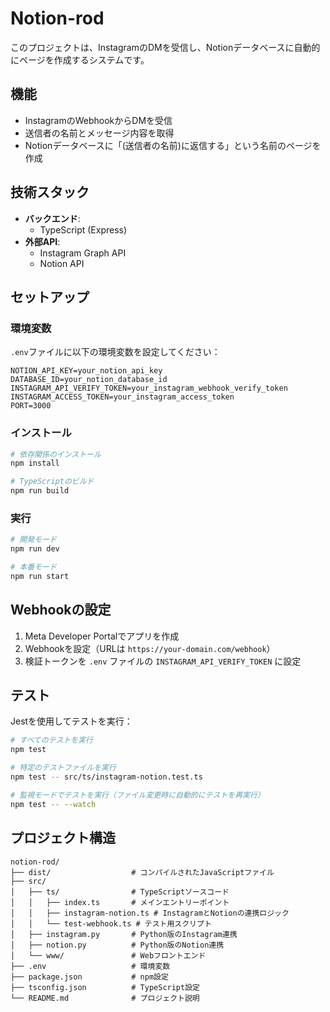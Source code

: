 # Notion-rod

このプロジェクトは、InstagramのDMを受信し、Notionデータベースに自動的にページを作成するシステムです。

## 機能

- InstagramのWebhookからDMを受信
- 送信者の名前とメッセージ内容を取得
- Notionデータベースに「(送信者の名前)に返信する」という名前のページを作成

## 技術スタック

- **バックエンド**: 
  - TypeScript (Express)
- **外部API**: 
  - Instagram Graph API
  - Notion API

## セットアップ

### 環境変数

`.env`ファイルに以下の環境変数を設定してください：

```
NOTION_API_KEY=your_notion_api_key
DATABASE_ID=your_notion_database_id
INSTAGRAM_API_VERIFY_TOKEN=your_instagram_webhook_verify_token
INSTAGRAM_ACCESS_TOKEN=your_instagram_access_token
PORT=3000
```

### インストール

```bash
# 依存関係のインストール
npm install

# TypeScriptのビルド
npm run build
```

### 実行

```bash
# 開発モード
npm run dev

# 本番モード
npm run start
```

## Webhookの設定

1. Meta Developer Portalでアプリを作成
2. Webhookを設定（URLは `https://your-domain.com/webhook`）
3. 検証トークンを `.env` ファイルの `INSTAGRAM_API_VERIFY_TOKEN` に設定

## テスト

Jestを使用してテストを実行：

```bash
# すべてのテストを実行
npm test

# 特定のテストファイルを実行
npm test -- src/ts/instagram-notion.test.ts

# 監視モードでテストを実行（ファイル変更時に自動的にテストを再実行）
npm test -- --watch
```

## プロジェクト構造

```
notion-rod/
├── dist/                  # コンパイルされたJavaScriptファイル
├── src/
│   ├── ts/                # TypeScriptソースコード
│   │   ├── index.ts       # メインエントリーポイント
│   │   ├── instagram-notion.ts # InstagramとNotionの連携ロジック
│   │   └── test-webhook.ts # テスト用スクリプト
│   ├── instagram.py       # Python版のInstagram連携
│   ├── notion.py          # Python版のNotion連携
│   └── www/               # Webフロントエンド
├── .env                   # 環境変数
├── package.json           # npm設定
├── tsconfig.json          # TypeScript設定
└── README.md              # プロジェクト説明
